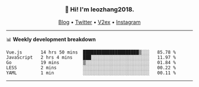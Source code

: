 <h3 align="center">👋 Hi! I'm leozhang2018.</h3>
<p align="center">
  <a href="https://code.leozhang2018.me">Blog</a> •
  <a href="https://twitter.com/leozhang2018">Twitter</a> •
  <a href="https://www.v2ex.com/member/leozhang">V2ex</a> •
  <a href="https://www.instagram.com/leozhanghere">Instagram</a>
</p>

-------

📊 **Weekly development breakdown**
<!--START_SECTION:waka-->
```text
Vue.js       14 hrs 50 mins  █████████████████████▒░░░   85.78 % 
JavaScript   2 hrs 4 mins    ███░░░░░░░░░░░░░░░░░░░░░░   11.97 % 
Go           19 mins         ▒░░░░░░░░░░░░░░░░░░░░░░░░   01.84 % 
LESS         2 mins          ░░░░░░░░░░░░░░░░░░░░░░░░░   00.22 % 
YAML         1 min           ░░░░░░░░░░░░░░░░░░░░░░░░░   00.11 % 
```
<!--END_SECTION:waka-->
-------
